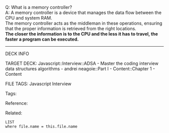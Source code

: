 Q: What is a memory controller?  
A: A memory controller is a device that manages the data flow between the CPU and system RAM.  
The memory controller acts as the middleman in these operations, ensuring that the proper information is retrieved from the right locations.  
**The closer the information is to the CPU and the less it has to travel, the faster a program can be executed.**
<!--ID: 1690027055299-->

---

DECK INFO

TARGET DECK: Javascript::Interview::ADSA - Master the coding interview data structures algorithms - andrei neagoie::Part I - Content::Chapter 1 - Content

FILE TAGS: Javascript Interview

Tags:

Reference:

Related:

```dataview
LIST
where file.name = this.file.name
```
